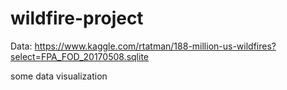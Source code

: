 # wildfire-project

Data: https://www.kaggle.com/rtatman/188-million-us-wildfires?select=FPA_FOD_20170508.sqlite

some data visualization
